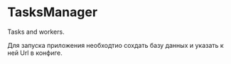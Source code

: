 # TasksManager
Tasks and workers.

Для запуска приложения необходтио сохдать базу данных и указать к ней Url в конфиге.
